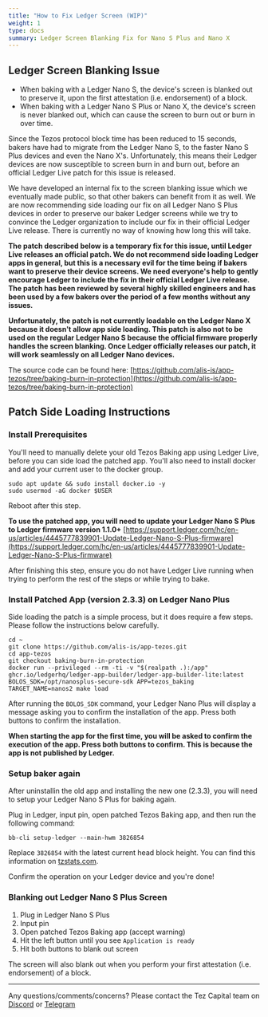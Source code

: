 ```yaml
---
title: "How to Fix Ledger Screen (WIP)"
weight: 1
type: docs
summary: Ledger Screen Blanking Fix for Nano S Plus and Nano X
---
```


## Ledger Screen Blanking Issue
* When baking with a Ledger Nano S, the device's screen is blanked out to preserve it, upon the first attestation (i.e. endorsement) of a block.
* When baking with a Ledger Nano S Plus or Nano X, the device's screen is never blanked out, which can cause the screen to burn out or burn in over time.

Since the Tezos protocol block time has been reduced to 15 seconds, bakers have had to migrate from the Ledger Nano S, to the faster Nano S Plus devices and even the Nano X's. Unfortunately, this means their Ledger devices are now susceptible to screen burn in and burn out, before an official Ledger Live patch for this issue is released.

We have developed an internal fix to the screen blanking issue which we eventually made public, so that other bakers can benefit from it as well. We are now recommending side loading our fix on all Ledger Nano S Plus devices in order to preserve our baker Ledger screens while we try to convince the Ledger organization to include our fix in their official Ledger Live release. There is currently no way of knowing how long this will take.

**The patch described below is a temporary fix for this issue, until Ledger Live releases an official patch. We do not recommend side loading Ledger apps in general, but this is a necessary evil for the time being if bakers want to preserve their device screens. We need everyone's help to gently encourage Ledger to include the fix in their official Ledger Live release. The patch has been reviewed by several highly skilled engineers and has been used by a few bakers over the period of a few months without any issues.**

**Unfortunately, the patch is not currently loadable on the Ledger Nano X because it doesn't allow app side loading. This patch is also not to be used on the regular Ledger Nano S because the official firmware properly handles the screen blanking. Once Ledger officially releases our patch, it will work seamlessly on all Ledger Nano devices.**

The source code can be found here: [https://github.com/alis-is/app-tezos/tree/baking-burn-in-protection](https://github.com/alis-is/app-tezos/tree/baking-burn-in-protection)

## Patch Side Loading Instructions

### Install Prerequisites

You'll need to manually delete your old Tezos Baking app using Ledger Live, before you can side load the patched app. You'll also need to install docker and add your current user to the docker group.

   ```
   sudo apt update && sudo install docker.io -y
   sudo usermod -aG docker $USER
   ```

Reboot after this step.

**To use the patched app, you will need to update your Ledger Nano S Plus to Ledger firmware version 1.1.0+**
[https://support.ledger.com/hc/en-us/articles/4445777839901-Update-Ledger-Nano-S-Plus-firmware](https://support.ledger.com/hc/en-us/articles/4445777839901-Update-Ledger-Nano-S-Plus-firmware)

After finishing this step, ensure you do not have Ledger Live running when trying to perform the rest of the steps or while trying to bake.

### Install Patched App (version 2.3.3) on Ledger Nano Plus

Side loading the patch is a simple process, but it does require a few steps. Please follow the instructions below carefully.

   ```
   cd ~
   git clone https://github.com/alis-is/app-tezos.git
   cd app-tezos
   git checkout baking-burn-in-protection
   docker run --privileged --rm -ti -v "$(realpath .):/app" ghcr.io/ledgerhq/ledger-app-builder/ledger-app-builder-lite:latest
   BOLOS_SDK=/opt/nanosplus-secure-sdk APP=tezos_baking TARGET_NAME=nanos2 make load
   ```

After running the `BOLOS_SDK` command, your Ledger Nano Plus will display a message asking you to confirm the installation of the app. Press both buttons to confirm the installation.

**When starting the app for the first time, you will be asked to confirm the execution of the app. Press both buttons to confirm. This is because the app is not published by Ledger.**

### Setup baker again

After uninstallin the old app and installing the new one (2.3.3), you will need to setup your Ledger Nano S Plus for baking again.

Plug in Ledger, input pin, open patched Tezos Baking app, and then run the following command:

   ```
   bb-cli setup-ledger --main-hwm 3826854
   ```

Replace `3826854` with the latest current head block height. You can find this information on [tzstats.com](https://tzstats.com/).

Confirm the operation on your Ledger device and you're done!

### Blanking out Ledger Nano S Plus Screen

1. Plug in Ledger Nano S Plus
2. Input pin
3. Open patched Tezos Baking app (accept warning)
4. Hit the left button until you see `Application is ready`
5. Hit both buttons to blank out screen

The screen will also blank out when you perform your first attestation (i.e. endorsement) of a block.

---

Any questions/comments/concerns? Please contact the Tez Capital team on
[Discord](https://discord.gg/cVGMA4MaNM) or [Telegram](https://t.me/tezcapital) 